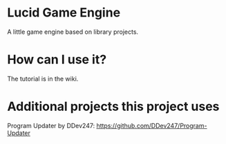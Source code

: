 # Lucid Game Engine
 A little game engine based on library projects.
# How can I use it?
 The tutorial is in the wiki.
# Additional projects this project uses
 Program Updater by DDev247: https://github.com/DDev247/Program-Updater
